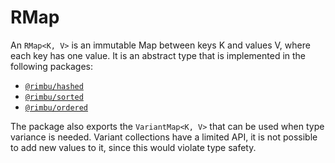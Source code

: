 # RMap

An `RMap<K, V>` is an immutable Map between keys K and values V, where each key has one value. It is an abstract type that is implemented in the following packages:

- [`@rimbu/hashed`](../hashed/README.md)
- [`@rimbu/sorted`](../sorted/README.md)
- [`@rimbu/ordered`](../ordered/README.md)

The package also exports the `VariantMap<K, V>` that can be used when type variance is needed. Variant collections have a limited API, it is not possible to add new values to it, since this would violate type safety.

<img id="inheritance" />

<script src="core/rmap/rmap.js"></script>
